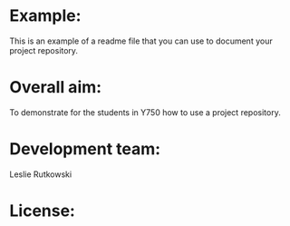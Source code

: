 # Example:
This is an example of a readme file that you can use to document your project repository. 

# Overall aim: 
To demonstrate for the students in Y750 how to use a project repository. 

# Development team: 
Leslie Rutkowski

# License:


